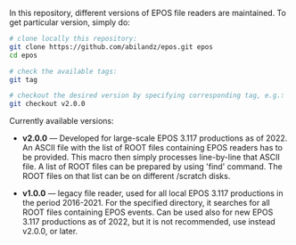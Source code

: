 In this repository, different versions of EPOS file readers are maintained.
To get particular version, simply do:

```bash
# clone locally this repository:
git clone https://github.com/abilandz/epos.git epos
cd epos

# check the available tags:
git tag

# checkout the desired version by specifying corresponding tag, e.g.:
git checkout v2.0.0
```

Currently available versions:

* **v2.0.0** &mdash; Developed for large-scale EPOS 3.117 productions as of 2022. An ASCII file with the list of ROOT files containing EPOS readers has to be provided.
This macro then simply processes line-by-line that ASCII file. A list of ROOT files can be prepared by using 'find' command. The ROOT files on that list can be on 
different /scratch disks.

* **v1.0.0** &mdash; legacy file reader, used for all local EPOS 3.117 productions in the period 2016-2021. For the specified directory, 
it searches for all ROOT files containing EPOS events. Can be used also for new EPOS 3.117 productions as of 2022, but it is not recommended, use instead 
v2.0.0, or later.  

